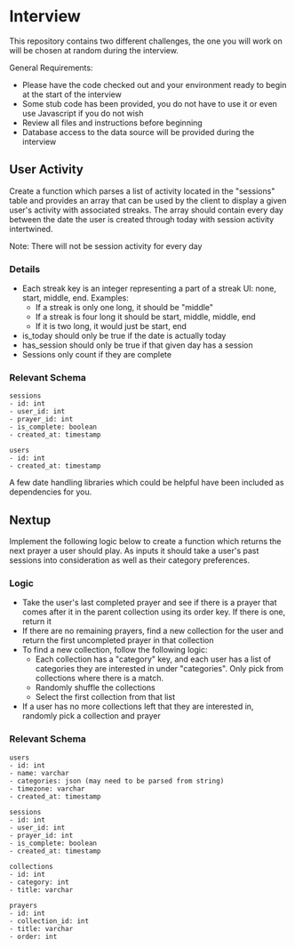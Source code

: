 # Interview

This repository contains two different challenges, the one you will work on will be chosen at random during the interview.

General Requirements:
- Please have the code checked out and your environment ready to begin at the start of the interview
- Some stub code has been provided, you do not have to use it or even use Javascript if you do not wish
- Review all files and instructions before beginning
- Database access to the data source will be provided during the interview

## User Activity
Create a function which parses a list of activity located in the "sessions"
table and provides an array that can be used by the client to display a given
user's activity with associated streaks. The array should contain every day
between the date the user is created through today with session activity intertwined.

Note: There will not be session activity for every day

### Details
- Each streak key is an integer representing a part of a streak UI: none, start,
middle, end. 
     Examples:
     - If a streak is only one long, it should be "middle"
     - If a streak is four long it should be start, middle, middle, end
     - If it is two long, it would just be start, end
- is_today should only be true if the date is actually today
- has_session should only be true if that given day has a session
- Sessions only count if they are complete

### Relevant Schema
```
sessions
- id: int
- user_id: int
- prayer_id: int
- is_complete: boolean
- created_at: timestamp
```

```
users
- id: int
- created_at: timestamp
```

A few date handling libraries which could be helpful have been included as dependencies for you. 

## Nextup

Implement the following logic below to create a function which returns the next
prayer a user should play. As inputs it should take a user's past sessions into
consideration as well as their category preferences.

### Logic
- Take the user's last completed prayer and see if there is a prayer that comes after it
in the parent collection using its order key. If there is one, return it
- If there are no remaining prayers, find a new collection for the user and return
the first uncompleted prayer in that collection
- To find a new collection, follow the following logic:
     - Each collection has a "category" key, and each user has a list of categories
     they are interested in under "categories". Only pick from collections where there
     is a match.
     - Randomly shuffle the collections
     - Select the first collection from that list
- If a user has no more collections left that they are interested in, randomly pick
a collection and prayer

### Relevant Schema
```
users
- id: int
- name: varchar
- categories: json (may need to be parsed from string)
- timezone: varchar
- created_at: timestamp

sessions
- id: int
- user_id: int
- prayer_id: int
- is_complete: boolean
- created_at: timestamp

collections
- id: int
- category: int
- title: varchar

prayers
- id: int
- collection_id: int
- title: varchar
- order: int
```
